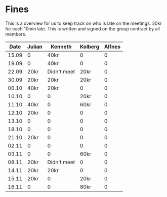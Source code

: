 # Fines

This is a overview for us to keep track on who is late on the meetings.
20kr for each 10min late.
This is written and signed on the group contract by all members.

| Date  | Julian | Kenneth        | Kolberg | Alfnes |
|-------|--------|----------------|---------|--------|
| 15.09 | 0      | 40kr           | 0       | 0      |
| 19.09 | 0      | 40kr           | 0       | 0      |
| 22.09 | 20kr   | Didn't meet    | 20kr    | 0      |
| 30.09 | 20kr   | 20kr           | 20kr    | 0      |
| 06.10 | 40kr   | 20kr           | 0       | 0      |
| 10.10 | 0      | 0              | 20kr    | 0      |
| 11.10 | 40kr   | 0              | 60kr    | 0      |
| 12.10 | 20kr   | 0              | 0       | 0      |
| 13.10 | 0      | 0              | 0       | 0      |
| 18.10 | 0      | 0              | 0       | 0      |
| 21.10 | 20kr   | 0              | 0       | 0      |
| 02.11 | 0      | 0              | 0       | 0      |
| 03.11 | 0      | 0              | 60kr    | 0      |
| 08.11 | 20kr   | Didn't meet    | 0       | 0      |
| 14.11 | 20kr   | 20kr           | 0       | 0      |
| 15.11 | 20kr   | 0              | 20kr    | 0      |
| 16.11 | 0      | 0              | 80kr    | 0      |
